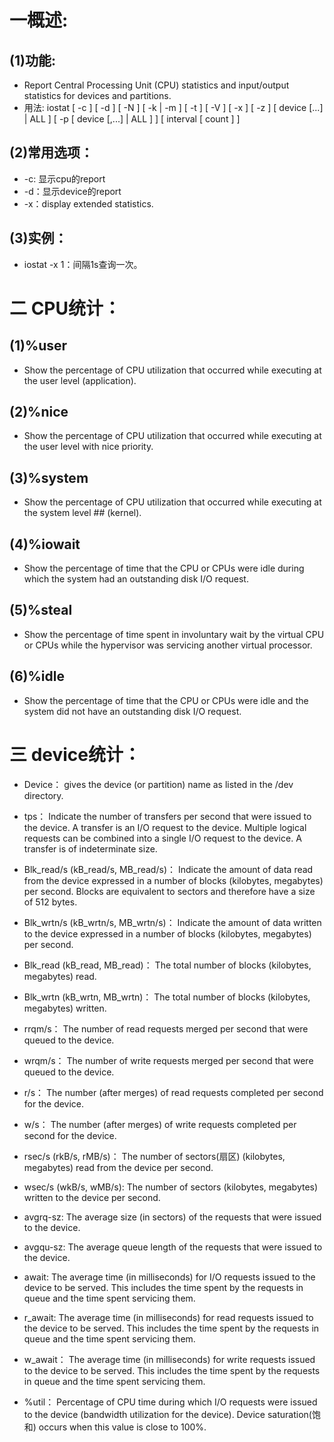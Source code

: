 # 一概述:
## (1)功能:
- Report Central Processing Unit (CPU) statistics and input/output statistics for devices and partitions.
- 用法: iostat [ -c ] [ -d ] [ -N ] [ -k | -m ] [ -t ] [ -V ] [ -x ] [ -z ] [ device [...] | ALL ] [ -p [ device [,...] | ALL ] ] [ interval [ count ] ]

## (2)常用选项：
- -c: 显示cpu的report
- -d：显示device的report
- -x：display extended statistics.

## (3)实例：
- iostat -x 1：间隔1s查询一次。

# 二 CPU统计：
## (1)%user
- Show the percentage of CPU utilization that occurred while executing at the user level (application).

## (2)%nice
- Show the percentage of CPU utilization that occurred while executing at the user level with nice priority.

## (3)%system
- Show the percentage of CPU utilization that occurred while executing at the system level ## (kernel).

## (4)%iowait
- Show the percentage of time that the CPU or CPUs were idle during which the system had an outstanding disk I/O request.

## (5)%steal
- Show the percentage of time spent in involuntary wait by the virtual CPU or CPUs while the hypervisor was servicing another virtual processor.

## (6)%idle
- Show the percentage of time that the CPU or CPUs were idle and the system did not have an outstanding disk I/O request.

# 三 device统计：
- Device：
gives the device (or partition) name as listed in the /dev directory.

- tps：
Indicate the number of transfers per second that were issued to the device. A transfer is an I/O request to the device. Multiple logical requests can
be combined into a single I/O request to the device. A transfer is of indeterminate size.

- Blk_read/s (kB_read/s, MB_read/s)：
Indicate  the amount of data read from the device expressed in a number of blocks (kilobytes, megabytes) per second. Blocks are equivalent to sectors
and therefore have a size of 512 bytes.

- Blk_wrtn/s (kB_wrtn/s, MB_wrtn/s)：
Indicate the amount of data written to the device expressed in a number of blocks (kilobytes, megabytes) per second.

- Blk_read (kB_read, MB_read)：
The total number of blocks (kilobytes, megabytes) read.

- Blk_wrtn (kB_wrtn, MB_wrtn)：
The total number of blocks (kilobytes, megabytes) written.

- rrqm/s：
The number of read requests merged per second that were queued to the device.

- wrqm/s：
The number of write requests merged per second that were queued to the device.

- r/s：
The number (after merges) of read requests completed per second for the device.

- w/s：
The number (after merges) of write requests completed per second for the device.

- rsec/s (rkB/s, rMB/s)：
The number of sectors(扇区) (kilobytes, megabytes) read from the device per second.

- wsec/s (wkB/s, wMB/s):
The number of sectors (kilobytes, megabytes) written to the device per second.

- avgrq-sz:
The average size (in sectors) of the requests that were issued to the device.

- avgqu-sz:
The average queue length of the requests that were issued to the device.

- await:
The average time (in milliseconds) for I/O requests issued to the device to be served. This includes the time spent by the requests in queue and  the
time spent servicing them.

- r_await:
The average time (in milliseconds) for read requests issued to the device to be served. This includes the time spent by the requests in queue and the
time spent servicing them.

- w_await：
The average time (in milliseconds) for write requests issued to the device to be served. This includes the time spent by the requests  in  queue  and the time spent servicing them.

- %util：
Percentage of CPU time during which I/O requests were issued to the device (bandwidth utilization for the device). Device saturation(饱和) occurs when this value is close to 100%.